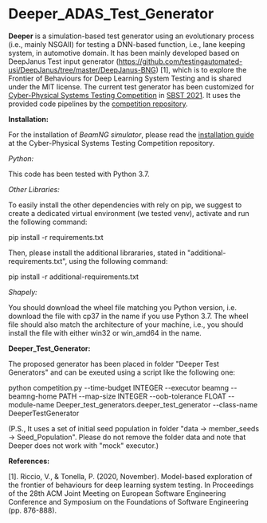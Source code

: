# Deeper_ADAS_Test_Generator

**Deeper** is a simulation-based test generator using an evolutionary process (i.e., mainly NSGAII) for testing a DNN-based function, i.e., lane keeping system, in automotive domain. It has been mainly developed based on DeepJanus Test input generator (https://github.com/testingautomated-usi/DeepJanus/tree/master/DeepJanus-BNG) [1], which is to explore the Frontier of Behaviours for Deep Learning System Testing and is shared under the MIT license.
The current test generator has been customized for <a href="https://sbst21.github.io/tools/">Cyber-Physical Systems Testing Competition</a> in <a href="https://sbst21.github.io/">SBST 2021</a>. It uses the provided code pipelines by the <a href="https://github.com/se2p/tool-competition-av">competition repository</a>.  

**Installation:**

For the installation of *BeamNG simulator*, please read the <a href="https://github.com/se2p/tool-competition-av/blob/main/documentation/INSTALL.md">installation guide</a> at the Cyber-Physical Systems Testing Competition repository.  

*Python:*

This code has been tested with Python 3.7.

*Other Libraries:*

To easily install the other dependencies with rely on pip, we suggest to create a dedicated virtual environment (we tested venv), activate and run the following command:

pip install -r requirements.txt

Then, please install the additional librararies, stated in "additional-requirements.txt", using the following command:

pip install -r additional-requirements.txt

*Shapely:*

You should download the wheel file matching you Python version, i.e. download the file with cp37 in the name if you use Python 3.7. The wheel file should also match the architecture of your machine, i.e., you should install the file with either win32 or win_amd64 in the name.

**Deeper_Test_Generator:**

The proposed generator has been placed in folder "Deeper Test Generators" and can be exeuted using a script like the following one:

python competition.py --time-budget INTEGER --executor beamng --beamng-home PATH --map-size INTEGER --oob-tolerance FLOAT --module-name Deeper_test_generators.deeper_test_generator --class-name DeeperTestGenerator

(P.S., It uses a set of initial seed population in folder "data -> member_seeds -> Seed_Population". Please do not remove the folder data and note that Deeper does not work with "mock" executor.)

**References:**

[1]. Riccio, V., & Tonella, P. (2020, November). Model-based exploration of the frontier of behaviours for deep learning system testing. In Proceedings of the 28th ACM Joint Meeting on European Software Engineering Conference and Symposium on the Foundations of Software Engineering (pp. 876-888).
